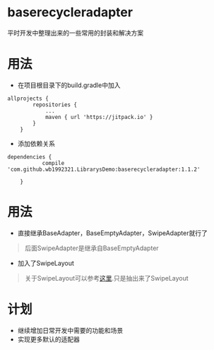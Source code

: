 # baserecycleradapter
平时开发中整理出来的一些常用的封装和解决方案
# 用法
- 在项目根目录下的build.gradle中加入
```
allprojects {
		repositories {
			...
			maven { url 'https://jitpack.io' }
		}
	}
```
- 添加依赖关系
```
dependencies {
	       compile 'com.github.wb1992321.LibrarysDemo:baserecycleradapter:1.1.2'

	}
```

# 用法
- 直接继承BaseAdapter，BaseEmptyAdapter，SwipeAdapter就行了
> 后面SwipeAdapter是继承自BaseEmptyAdapter
- 加入了SwipeLayout
> 关于SwipeLayout可以参考[这里](https://github.com/daimajia/AndroidSwipeLayout).只是抽出来了SwipeLayout

# 计划
- 继续增加日常开发中需要的功能和场景
- 实现更多默认的适配器
